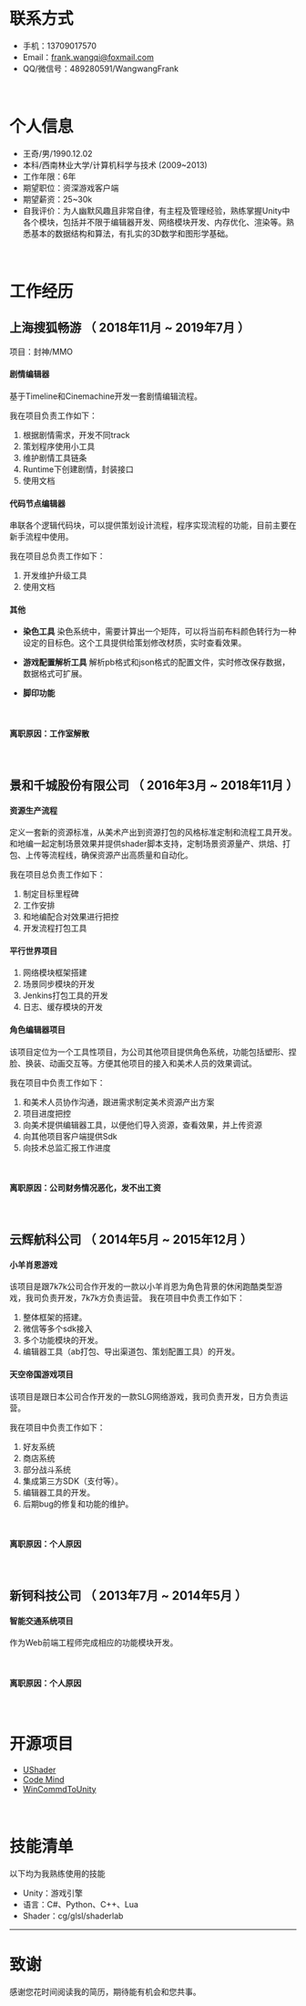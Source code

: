 
# 联系方式

- 手机：13709017570
- Email：frank.wangqi@foxmail.com
- QQ/微信号：489280591/WangwangFrank

<br/>

# 个人信息

 - 王奇/男/1990.12.02 
 - 本科/西南林业大学/计算机科学与技术 (2009~2013) 
 - 工作年限：6年
 - 期望职位：资深游戏客户端
 - 期望薪资：25~30k
 - 自我评价：为人幽默风趣且非常自律，有主程及管理经验，熟练掌握Unity中各个模块，包括并不限于编辑器开发、网络模块开发、内存优化、渲染等。熟悉基本的数据结构和算法，有扎实的3D数学和图形学基础。

<br/>

# 工作经历

## 上海搜狐畅游 （ 2018年11月 ~ 2019年7月 ）

项目：封神/MMO

#### 剧情编辑器
基于Timeline和Cinemachine开发一套剧情编辑流程。

我在项目负责工作如下：
1. 根据剧情需求，开发不同track
2. 策划程序使用小工具
3. 维护剧情工具链条
4. Runtime下创建剧情，封装接口
5. 使用文档

#### 代码节点编辑器
串联各个逻辑代码块，可以提供策划设计流程，程序实现流程的功能，目前主要在新手流程中使用。

我在项目总负责工作如下：
1. 开发维护升级工具 
2. 使用文档

#### 其他

+ **染色工具**
  染色系统中，需要计算出一个矩阵，可以将当前布料颜色转行为一种设定的目标色。这个工具提供给策划修改材质，实时查看效果。
  <br>

+ **游戏配置解析工具**
  解析pb格式和json格式的配置文件，实时修改保存数据，数据格式可扩展。
  <br/>

+ **脚印功能**
<br/>

#### 离职原因：工作室解散

<br/>

## 景和千城股份有限公司 （ 2016年3月 ~ 2018年11月 ）

#### 资源生产流程
定义一套新的资源标准，从美术产出到资源打包的风格标准定制和流程工具开发。和地编一起定制场景效果并提供shader脚本支持，定制场景资源量产、烘焙、打包、上传等流程线，确保资源产出高质量和自动化。

我在项目总负责工作如下：
1. 制定目标里程碑
2. 工作安排
3. 和地编配合对效果进行把控
4. 开发流程打包工具

#### 平行世界项目

1. 网络模块框架搭建
2. 场景同步模块的开发
3. Jenkins打包工具的开发
4. 日志、缓存模块的开发

#### 角色编辑器项目
该项目定位为一个工具性项目，为公司其他项目提供角色系统，功能包括塑形、捏脸、换装、动画交互等。方便其他项目的接入和美术人员的效果调试。

我在项目中负责工作如下：
1. 和美术人员协作沟通，跟进需求制定美术资源产出方案
2. 项目进度把控
3. 向美术提供编辑器工具，以便他们导入资源，查看效果，并上传资源
4. 向其他项目客户端提供Sdk
5. 向技术总监汇报工作进度

<br/>

#### 离职原因：公司财务情况恶化，发不出工资
<br/>

## 云辉航科公司 （ 2014年5月 ~ 2015年12月 ）

#### 小羊肖恩游戏

该项目是跟7k7k公司合作开发的一款以小羊肖恩为角色背景的休闲跑酷类型游戏，我司负责开发，7k7k方负责运营。
我在项目中负责工作如下：
1. 整体框架的搭建。
2. 微信等多个sdk接入
3. 多个功能模块的开发。
4. 编辑器工具（ab打包、导出渠道包、策划配置工具）的开发。

#### 天空帝国游戏项目

该项目是跟日本公司合作开发的一款SLG网络游戏，我司负责开发，日方负责运营。 

我在项目中负责工作如下：
1. 好友系统
2. 商店系统
3. 部分战斗系统
4. 集成第三方SDK（支付等）。
5. 编辑器工具的开发。
6. 后期bug的修复和功能的维护。

<br/>

#### 离职原因：个人原因
<br/>

## 新钶科技公司 （ 2013年7月 ~ 2014年5月 ）

#### 智能交通系统项目
作为Web前端工程师完成相应的功能模块开发。
  

<br/>

#### 离职原因：个人原因
<br/>

# 开源项目

  - [UShader](https://github.com/abcwangxiaoqi/UShaders)
  - [Code Mind](https://www.assetstore.unity3d.com/#!/content/140850)
  - [WinCommdToUnity](https://github.com/abcwangxiaoqi/WinCommdToUnity)
    
<br/>

# 技能清单

以下均为我熟练使用的技能

- Unity：游戏引擎
- 语言：C#、Python、C++、Lua
- Shader：cg/glsl/shaderlab

---      
# 致谢
感谢您花时间阅读我的简历，期待能有机会和您共事。
      
